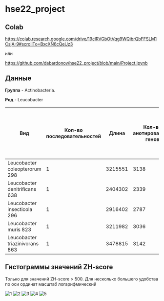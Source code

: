 # hse22_project

## Colab

https://colab.research.google.com/drive/19clRVGbOtVqg9WQibrQbFFSLM1CsjA-9#scrollTo=BxcXN6cQeUz3

или

https://github.com/dabardonov/hse22_project/blob/main/Project.ipynb

## Данные

**Группа** - Аctinobacteria.

**Род** - Leucobacter

| **Вид** | **Кол-во последовательностей** | **Длина** | **Кол-во анотированных генов** | **Длина всех генов** | **Доля анотированных генов** | **Кол-во предсказанных участков z-dna** | **Кол-во участков с zh-score >500 и их общая длина** |
| ------------- | ------------- |--------------------| ---- | --- | --- | --- | -- |
| Leucobacter coleopterorum 298| 1 | 3215551 | 3138 | 2872819 | 89.34% | 3215551 | 35755; 353650 |
| Leucobacter denitrificans 638| 1 | 2404302 | 2339 | 2214101 | 92.10% | 2404302 | 30490; 302966 |
| Leucobacter insecticola 296| 1 | 2916402 | 2787 | 2590638 | 88.83% | 2916402 | 39637; 395578 |
| Leucobacter muris 823| 1 | 3211982 | 3036 | 2900455 | 90.30% | 3211982 | 74272; 747268 |
| Leucobacter triazinivorans 863| 1 | 3478815 | 3142 | 3134524 | 90.10% | 3478815 | 82742; 747268 |

## Гистограммы значений ZH-score 

Только для значений ZH-score > 500. Для несколько большего удобства по оси ординат масштаб логарифмический

![1](https://user-images.githubusercontent.com/93095449/173428927-c5f119e8-2522-4ff9-90c0-ec902a5504bb.png)
![2](https://user-images.githubusercontent.com/93095449/173428967-fb0f5060-ce44-4f66-b5b1-5421cef4ac83.png)
![3](https://user-images.githubusercontent.com/93095449/173428976-0f8d7598-9967-4a7a-ad22-95819501b026.png)
![4](https://user-images.githubusercontent.com/93095449/173428994-9c630794-1c47-4fea-bee4-882611623d50.png)
![5](https://user-images.githubusercontent.com/93095449/173429006-e203f110-1ed5-4175-a4e6-19b2a4469879.png)
